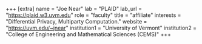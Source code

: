 +++
[extra]
name = "Joe Near"
lab = "PLAID"
lab_url = "https://plaid.w3.uvm.edu"
role = "faculty"
title = "affiliate"
interests = "Differential Privacy, Multiparty Computation."
website = "https://uvm.edu/~jnear"
institution1 = "University of Vermont"
institution2 = "College of Engineering and Mathematical Sciences (CEMS)"
+++
